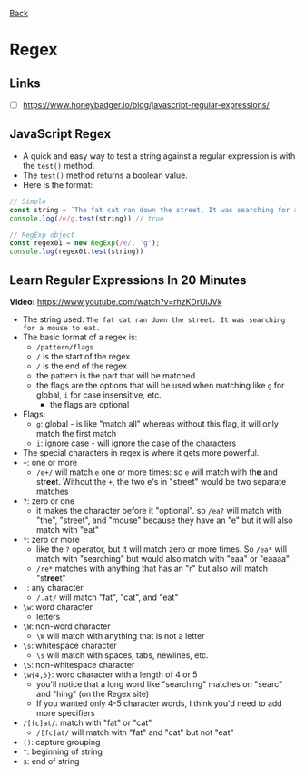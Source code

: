 [Back](https://github.com/coolinmc6/front-end-dev)

# Regex

## Links
- [ ] https://www.honeybadger.io/blog/javascript-regular-expressions/
## JavaScript Regex

- A quick and easy way to test a string against a regular expression is with the `test()` method.
- The `test()` method returns a boolean value.
- Here is the format:

```js
// Simple
const string = `The fat cat ran down the street. It was searching for a mouse to eat.`
console.log(/e/g.test(string)) // true

// RegExp object
const regex01 = new RegExp(/e/, 'g');
console.log(regex01.test(string))
```

## Learn Regular Expressions In 20 Minutes
**Video:** https://www.youtube.com/watch?v=rhzKDrUiJVk
- The string used: `The fat cat ran down the street. It was searching for a mouse to eat.`
- The basic format of a regex is:
  - `/pattern/flags`
  - `/` is the start of the regex
  - `/` is the end of the regex
  - the pattern is the part that will be matched
  - the flags are the options that will be used when matching like `g` for global, `i` for case insensitive, etc.
    - the flags are optional
- Flags:
  - `g`: global - is like "match all" whereas without this flag, it will only match the first match
  - `i`: ignore case - will ignore the case of the characters
- The special characters in regex is where it gets more powerful.
- `+`: one or more
  - `/e+/` will match `e` one or more times: so `e` will match with th**e** and str**ee**t. Without the `+`,
  the two e's in "street" would be two separate matches
- `?`: zero or one
  - it makes the character before it "optional". so `/ea?` will match with "the", "street", and "mouse" because
  they have an "e" but it will also match with "eat"
- `*`: zero or more
  - like the `?` operator, but it will match zero or more times. So `/ea*` will match with "searching" but would
  also match with "eaa" or "eaaaa".
  - `/re*` matches with anything that has an "r" but also will match "st**ree**t"
- `.`: any character
  - `/.at/` will match "fat", "cat", and "eat"
- `\w`: word character
  - letters
- `\W`: non-word character
  - `\W` will match with anything that is not a letter
- `\s`: whitespace character
  - `\s` will match with spaces, tabs, newlines, etc.
- `\S`: non-whitespace character
- `\w{4,5}`: word character with a length of 4 or 5
  - you'll notice that a long word like "searching" matches on "searc" and "hing" (on the Regex site)
  - If you wanted only 4-5 character words, I think you'd need to add more specifiers
- `/[fc]at/`: match with "fat" or "cat"
  - `/[fc]at/` will match with "fat" and "cat" but not "eat"
- `()`: capture grouping
- `^`: beginning of string
- `$`: end of string
